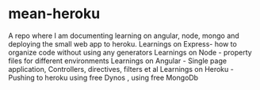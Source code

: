 # mean-heroku
A repo where I am documenting learning on angular, node, mongo and deploying the small web app to heroku.
Learnings on Express- how to organize code without using any generators
Learnings on Node - property files for different environments
Learnings on Angular - Single page application, Controllers, directives, filters et al
Learnings on Heroku - Pushing to heroku using free Dynos , using free MongoDb 

